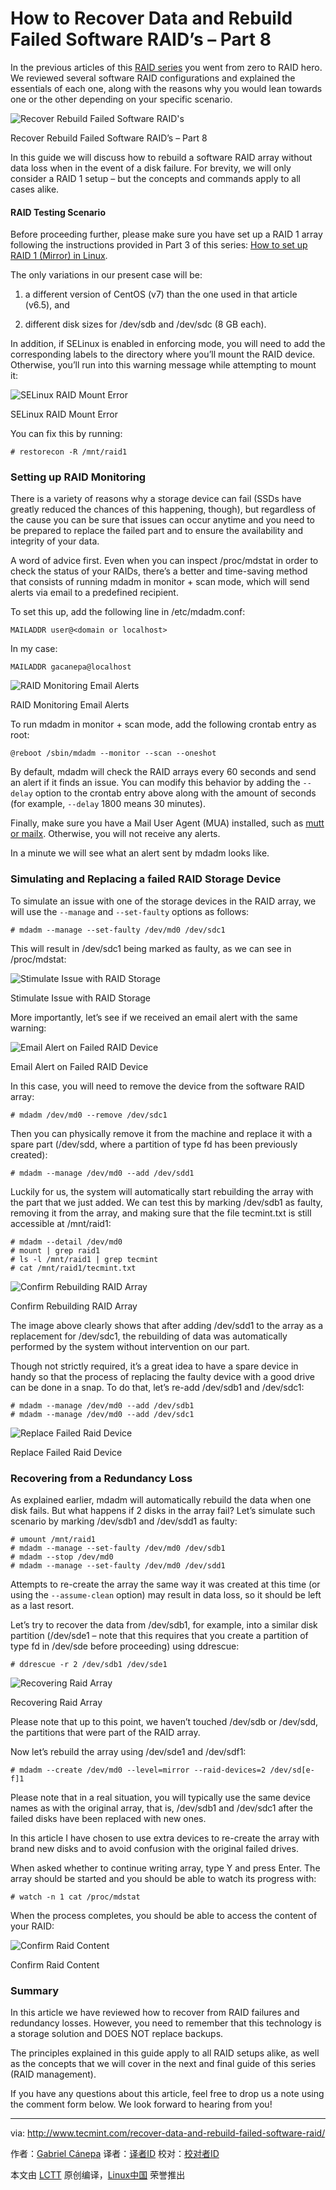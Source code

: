 How to Recover Data and Rebuild Failed Software RAID’s – Part 8
================================================================================
In the previous articles of this [RAID series][1] you went from zero to RAID hero. We reviewed several software RAID configurations and explained the essentials of each one, along with the reasons why you would lean towards one or the other depending on your specific scenario.

![Recover Rebuild Failed Software RAID's](http://www.tecmint.com/wp-content/uploads/2015/10/Recover-Rebuild-Failed-Software-RAID.png)

Recover Rebuild Failed Software RAID’s – Part 8

In this guide we will discuss how to rebuild a software RAID array without data loss when in the event of a disk failure. For brevity, we will only consider a RAID 1 setup – but the concepts and commands apply to all cases alike.

#### RAID Testing Scenario ####

Before proceeding further, please make sure you have set up a RAID 1 array following the instructions provided in Part 3 of this series: [How to set up RAID 1 (Mirror) in Linux][2].

The only variations in our present case will be:

1) a different version of CentOS (v7) than the one used in that article (v6.5), and

2) different disk sizes for /dev/sdb and /dev/sdc (8 GB each).

In addition, if SELinux is enabled in enforcing mode, you will need to add the corresponding labels to the directory where you’ll mount the RAID device. Otherwise, you’ll run into this warning message while attempting to mount it:

![SELinux RAID Mount Error](http://www.tecmint.com/wp-content/uploads/2015/10/SELinux-RAID-Mount-Error.png)

SELinux RAID Mount Error

You can fix this by running:

    # restorecon -R /mnt/raid1

### Setting up RAID Monitoring ###

There is a variety of reasons why a storage device can fail (SSDs have greatly reduced the chances of this happening, though), but regardless of the cause you can be sure that issues can occur anytime and you need to be prepared to replace the failed part and to ensure the availability and integrity of your data.

A word of advice first. Even when you can inspect /proc/mdstat in order to check the status of your RAIDs, there’s a better and time-saving method that consists of running mdadm in monitor + scan mode, which will send alerts via email to a predefined recipient.

To set this up, add the following line in /etc/mdadm.conf:

    MAILADDR user@<domain or localhost>

In my case:

    MAILADDR gacanepa@localhost

![RAID Monitoring Email Alerts](http://www.tecmint.com/wp-content/uploads/2015/10/RAID-Monitoring-Email-Alerts.png)

RAID Monitoring Email Alerts

To run mdadm in monitor + scan mode, add the following crontab entry as root:

    @reboot /sbin/mdadm --monitor --scan --oneshot

By default, mdadm will check the RAID arrays every 60 seconds and send an alert if it finds an issue. You can modify this behavior by adding the `--delay` option to the crontab entry above along with the amount of seconds (for example, `--delay` 1800 means 30 minutes).

Finally, make sure you have a Mail User Agent (MUA) installed, such as [mutt or mailx][3]. Otherwise, you will not receive any alerts.

In a minute we will see what an alert sent by mdadm looks like.

### Simulating and Replacing a failed RAID Storage Device ###

To simulate an issue with one of the storage devices in the RAID array, we will use the `--manage` and `--set-faulty` options as follows:

    # mdadm --manage --set-faulty /dev/md0 /dev/sdc1  

This will result in /dev/sdc1 being marked as faulty, as we can see in /proc/mdstat:

![Stimulate Issue with RAID Storage](http://www.tecmint.com/wp-content/uploads/2015/10/Stimulate-Issue-with-RAID-Storage.png)

Stimulate Issue with RAID Storage

More importantly, let’s see if we received an email alert with the same warning:

![Email Alert on Failed RAID Device](http://www.tecmint.com/wp-content/uploads/2015/10/Email-Alert-on-Failed-RAID-Device.png)

Email Alert on Failed RAID Device

In this case, you will need to remove the device from the software RAID array:

    # mdadm /dev/md0 --remove /dev/sdc1

Then you can physically remove it from the machine and replace it with a spare part (/dev/sdd, where a partition of type fd has been previously created):

    # mdadm --manage /dev/md0 --add /dev/sdd1

Luckily for us, the system will automatically start rebuilding the array with the part that we just added. We can test this by marking /dev/sdb1 as faulty, removing it from the array, and making sure that the file tecmint.txt is still accessible at /mnt/raid1:

    # mdadm --detail /dev/md0
    # mount | grep raid1
    # ls -l /mnt/raid1 | grep tecmint
    # cat /mnt/raid1/tecmint.txt

![Confirm Rebuilding RAID Array](http://www.tecmint.com/wp-content/uploads/2015/10/Rebuilding-RAID-Array.png)

Confirm Rebuilding RAID Array

The image above clearly shows that after adding /dev/sdd1 to the array as a replacement for /dev/sdc1, the rebuilding of data was automatically performed by the system without intervention on our part.

Though not strictly required, it’s a great idea to have a spare device in handy so that the process of replacing the faulty device with a good drive can be done in a snap. To do that, let’s re-add /dev/sdb1 and /dev/sdc1:

    # mdadm --manage /dev/md0 --add /dev/sdb1
    # mdadm --manage /dev/md0 --add /dev/sdc1

![Replace Failed Raid Device](http://www.tecmint.com/wp-content/uploads/2015/10/Replace-Failed-Raid-Device.png)

Replace Failed Raid Device

### Recovering from a Redundancy Loss ###

As explained earlier, mdadm will automatically rebuild the data when one disk fails. But what happens if 2 disks in the array fail? Let’s simulate such scenario by marking /dev/sdb1 and /dev/sdd1 as faulty:

    # umount /mnt/raid1
    # mdadm --manage --set-faulty /dev/md0 /dev/sdb1
    # mdadm --stop /dev/md0
    # mdadm --manage --set-faulty /dev/md0 /dev/sdd1

Attempts to re-create the array the same way it was created at this time (or using the `--assume-clean` option) may result in data loss, so it should be left as a last resort.

Let’s try to recover the data from /dev/sdb1, for example, into a similar disk partition (/dev/sde1 – note that this requires that you create a partition of type fd in /dev/sde before proceeding) using ddrescue:

    # ddrescue -r 2 /dev/sdb1 /dev/sde1

![Recovering Raid Array](http://www.tecmint.com/wp-content/uploads/2015/10/Recovering-Raid-Array.png)

Recovering Raid Array

Please note that up to this point, we haven’t touched /dev/sdb or /dev/sdd, the partitions that were part of the RAID array.

Now let’s rebuild the array using /dev/sde1 and /dev/sdf1:

    # mdadm --create /dev/md0 --level=mirror --raid-devices=2 /dev/sd[e-f]1

Please note that in a real situation, you will typically use the same device names as with the original array, that is, /dev/sdb1 and /dev/sdc1 after the failed disks have been replaced with new ones.

In this article I have chosen to use extra devices to re-create the array with brand new disks and to avoid confusion with the original failed drives.

When asked whether to continue writing array, type Y and press Enter. The array should be started and you should be able to watch its progress with:

    # watch -n 1 cat /proc/mdstat

When the process completes, you should be able to access the content of your RAID:

![Confirm Raid Content](http://www.tecmint.com/wp-content/uploads/2015/10/Raid-Content.png)

Confirm Raid Content

### Summary ###

In this article we have reviewed how to recover from RAID failures and redundancy losses. However, you need to remember that this technology is a storage solution and DOES NOT replace backups.

The principles explained in this guide apply to all RAID setups alike, as well as the concepts that we will cover in the next and final guide of this series (RAID management).

If you have any questions about this article, feel free to drop us a note using the comment form below. We look forward to hearing from you!

--------------------------------------------------------------------------------

via: http://www.tecmint.com/recover-data-and-rebuild-failed-software-raid/

作者：[Gabriel Cánepa][a]
译者：[译者ID](https://github.com/译者ID)
校对：[校对者ID](https://github.com/校对者ID)

本文由 [LCTT](https://github.com/LCTT/TranslateProject) 原创编译，[Linux中国](https://linux.cn/) 荣誉推出

[a]:http://www.tecmint.com/author/gacanepa/
[1]:http://www.tecmint.com/understanding-raid-setup-in-linux/
[2]:http://www.tecmint.com/create-raid1-in-linux/
[3]:http://www.tecmint.com/send-mail-from-command-line-using-mutt-command/